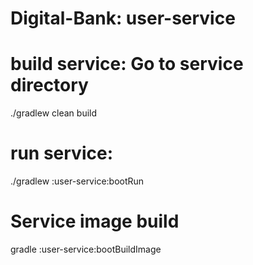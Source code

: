 # Digital-Bank: user-service
# build service: Go to service directory
./gradlew clean build 
# run service:
./gradlew :user-service:bootRun 
# Service image build
gradle :user-service:bootBuildImage   